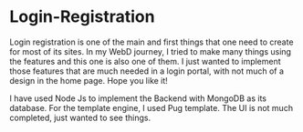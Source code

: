 # Login-Registration
Login registration is one of the main and first things that one need to create for most of its sites.
In my WebD journey, I tried to make many things using the features and this one is also one of them.
I just wanted to implement those features that are much needed in a login portal, with not much of a design in the home page.
Hope you like it!

I have used Node Js to implement the Backend with MongoDB as its database. For the template engine, I used Pug template.
The UI is not much completed, just wanted to see things.

